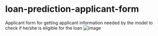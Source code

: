 # loan-prediction-applicant-form
Applicant form for getting applicant information needed by the model to check if he/she is eligible for the loan
![image](https://user-images.githubusercontent.com/59208992/143299950-f64e39a9-d17c-4081-8b8d-937c1a857080.png)
